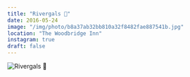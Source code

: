 ```yaml
---
title: "Rivergals 🌾"
date: 2016-05-24
image: "/img/photo/b8a37ab32bb810a32f8482fae887541b.jpg"
location: "The Woodbridge Inn"
instagram: true
draft: false
---
```


![Rivergals 🌾](/img/photo/b8a37ab32bb810a32f8482fae887541b.jpg)
